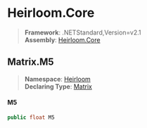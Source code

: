 # Heirloom.Core

> **Framework**: .NETStandard,Version=v2.1  
> **Assembly**: [Heirloom.Core][0]  

## Matrix.M5

> **Namespace**: [Heirloom][0]  
> **Declaring Type**: [Matrix][1]  

#### M5

```cs
public float M5
```

[0]: ../../../Heirloom.Core.md
[1]: ../Matrix.md
